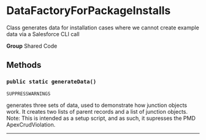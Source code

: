 # DataFactoryForPackageInstalls

Class generates data for installation cases where we cannot
create example data via a Salesforce CLI call


**Group** Shared Code

## Methods
### `public static generateData()`

`SUPPRESSWARNINGS`

generates three sets of data, used to demonstrate how junction objects work. It creates two lists of parent records and a list of junction objects. Note: This is intended as a setup script, and as such, it supresses the PMD ApexCrudViolation.

---
